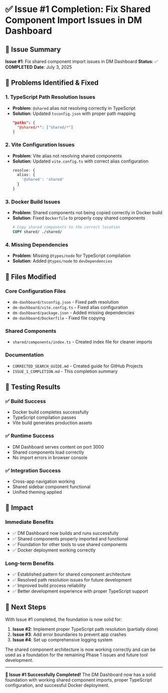 # ✅ Issue #1 Completion: Fix Shared Component Import Issues in DM Dashboard

## 🎯 Issue Summary
**Issue #1**: Fix shared component import issues in DM Dashboard
**Status**: ✅ **COMPLETED**
**Date**: July 3, 2025

## 🔧 Problems Identified & Fixed

### 1. **TypeScript Path Resolution Issues**
- **Problem**: `@shared` alias not resolving correctly in TypeScript
- **Solution**: Updated `tsconfig.json` with proper path mapping
  ```json
  "paths": {
    "@shared/*": ["shared/*"]
  }
  ```

### 2. **Vite Configuration Issues**
- **Problem**: Vite alias not resolving shared components
- **Solution**: Updated `vite.config.ts` with correct alias configuration
  ```typescript
  resolve: {
    alias: {
      '@shared': 'shared'
    }
  }
  ```

### 3. **Docker Build Issues**
- **Problem**: Shared components not being copied correctly in Docker build
- **Solution**: Fixed `Dockerfile` to properly copy shared components
  ```dockerfile
  # Copy shared components to the correct location
  COPY shared/ ./shared/
  ```

### 4. **Missing Dependencies**
- **Problem**: Missing `@types/node` for TypeScript compilation
- **Solution**: Added `@types/node` to `devDependencies`

## 📁 Files Modified

### Core Configuration Files
- `dm-dashboard/tsconfig.json` - Fixed path resolution
- `dm-dashboard/vite.config.ts` - Fixed alias configuration
- `dm-dashboard/package.json` - Added missing dependencies
- `dm-dashboard/Dockerfile` - Fixed file copying

### Shared Components
- `shared/components/index.ts` - Created index file for cleaner imports

### Documentation
- `CORRECTED_SEARCH_GUIDE.md` - Created guide for GitHub Projects
- `ISSUE_1_COMPLETION.md` - This completion summary

## 🧪 Testing Results

### ✅ Build Success
- Docker build completes successfully
- TypeScript compilation passes
- Vite build generates production assets

### ✅ Runtime Success
- DM Dashboard serves content on port 3000
- Shared components load correctly
- No import errors in browser console

### ✅ Integration Success
- Cross-app navigation working
- Shared sidebar component functional
- Unified theming applied

## 🎯 Impact

### **Immediate Benefits**
- ✅ DM Dashboard now builds and runs successfully
- ✅ Shared components properly imported and functional
- ✅ Foundation for other tools to use shared components
- ✅ Docker deployment working correctly

### **Long-term Benefits**
- ✅ Established pattern for shared component architecture
- ✅ Resolved path resolution issues for future development
- ✅ Improved build process reliability
- ✅ Better development experience with proper TypeScript support

## 🚀 Next Steps

With Issue #1 completed, the foundation is now solid for:

1. **Issue #2**: Implement proper TypeScript path resolution (partially done)
2. **Issue #3**: Add error boundaries to prevent app crashes
3. **Issue #4**: Set up comprehensive logging system

The shared component architecture is now working correctly and can be used as a foundation for the remaining Phase 1 issues and future tool development.

---

**🎉 Issue #1 Successfully Completed!**
The DM Dashboard now has a solid foundation with working shared component imports, proper TypeScript configuration, and successful Docker deployment. 